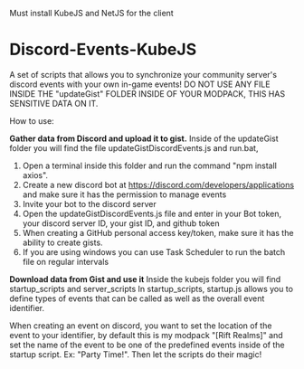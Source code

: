 Must install KubeJS and NetJS for the client
# Discord-Events-KubeJS
A set of scripts that allows you to synchronize your community server's discord events with your own in-game events!
DO NOT USE ANY FILE INSIDE THE "updateGist" FOLDER INSIDE OF YOUR MODPACK, THIS HAS SENSITIVE DATA ON IT.

How to use:

**Gather data from Discord and upload it to gist.**
Inside of the updateGist folder you will find the file updateGistDiscordEvents.js and run.bat,
1. Open a terminal inside this folder and run the command "npm install axios".
2. Create a new discord bot at https://discord.com/developers/applications and make sure it has the permission to manage events
3. Invite your bot to the discord server
4. Open the updateGistDiscordEvents.js file and enter in your Bot token, your discord server ID, your gist ID, and github token
5. When creating a GitHub personal access key/token, make sure it has the ability to create gists.
6. If you are using windows you can use Task Scheduler to run the batch file on regular intervals

**Download data from Gist and use it**
Inside the kubejs folder you will find startup_scripts and server_scripts
In startup_scripts, startup.js allows you to define types of events that can be called as well as the overall event identifier.

When creating an event on discord, you want to set the location of the event to your identifier, by default this is my modpack "[Rift Realms]"
and set the name of the event to be one of the predefined events inside of the startup script. Ex: "Party Time!". Then let the scripts do their magic!
